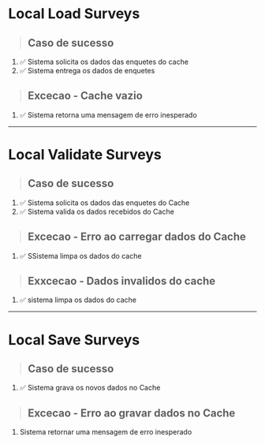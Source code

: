 # Local Load Surveys

> ## Caso de sucesso
1. ✅ Sistema solicita os dados das enquetes do cache
2. ✅ Sistema entrega os dados de enquetes

> ## Excecao - Cache vazio
1. ✅ Sistema retorna uma mensagem de erro inesperado

---

# Local Validate Surveys

> ## Caso de sucesso
1. ✅ Sistema solicita os dados das enquetes do Cache
2. ✅ Sistema valida os dados recebidos do Cache

> ## Excecao - Erro ao carregar dados do Cache
1. ✅ SSistema limpa os dados do cache

> ## Exxcecao - Dados invalidos do cache
1. ✅ sistema limpa os dados do cache

---

# Local Save Surveys

> ## Caso de sucesso
1. ✅ Sistema grava os novos dados no Cache

> ## Excecao - Erro ao gravar dados no Cache
1. Sistema retornar uma mensagem de erro inesperado